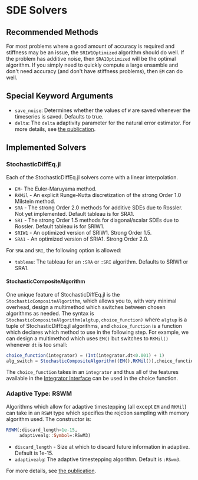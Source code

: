 # SDE Solvers

## Recommended Methods

For most problems where a good amount of accuracy is required and stiffness may
be an issue, the `SRIW1Optimized` algorithm should do well. If the problem
has additive noise, then `SRA1Optimized` will be the optimal algorithm. If
you simply need to quickly compute a large ensamble and don't need accuracy
(and don't have stiffness problems), then `EM` can do well.

## Special Keyword Arguments

* `save_noise`: Determines whether the values of `W` are saved whenever the timeseries
  is saved. Defaults to true.
* `delta`: The `delta` adaptivity parameter for the natural error estimator. For
  more details, see [the publication](http://chrisrackauckas.com/assets/Papers/ChrisRackauckas-AdaptiveSRK.pdf).

## Implemented Solvers

### StochasticDiffEq.jl

Each of the StochasticDiffEq.jl solvers come with a linear interpolation.

- `EM`- The Euler-Maruyama method.
- `RKMil` - An explicit Runge-Kutta discretization of the strong Order 1.0 Milstein method.
- `SRA` - The strong Order 2.0 methods for additive SDEs due to Rossler. Not yet implemented.
  Default tableau is for SRA1.
- `SRI` - The strong Order 1.5 methods for diagonal/scalar SDEs due to Rossler.
  Default tableau is for SRIW1.
- `SRIW1` - An optimized version of SRIW1. Strong Order 1.5.
- `SRA1` - An optimized version of SRIA1. Strong Order 2.0.

For `SRA` and `SRI`, the following option is allowed:

* `tableau`: The tableau for an `:SRA` or `:SRI` algorithm. Defaults to SRIW1 or SRA1.

#### StochasticCompositeAlgorithm

One unique feature of StochasticDiffEq.jl is the `StochasticCompositeAlgorithm`, which allows
you to, with very minimal overhead, design a multimethod which switches between
chosen algorithms as needed. The syntax is `StochasticCompositeAlgorithm(algtup,choice_function)`
where `algtup` is a tuple of StochasticDiffEq.jl algorithms, and `choice_function`
is a function which declares which method to use in the following step. For example,
we can design a multimethod which uses `EM()` but switches to `RKMil()` whenever
`dt` is too small:

```julia
choice_function(integrator) = (Int(integrator.dt<0.001) + 1)
alg_switch = StochasticCompositeAlgorithm((EM(),RKMil()),choice_function)
```

The `choice_function` takes in an `integrator` and thus all of the features
available in the [Integrator Interface](@ref)
can be used in the choice function.

### Adaptive Type: RSWM

Algorithms which allow for adaptive timestepping (all except `EM` and `RKMil`)
can take in an `RSWM` type which specifies the rejction sampling with memory
algorithm used. The constructor is:

```julia
RSWM(;discard_length=1e-15,
     adaptivealg::Symbol=:RSwM3)
```

* `discard_length` - Size at which to discard future information in adaptive. Default is 1e-15.
* `adaptivealg`: The adaptive timestepping algorithm. Default is `:RSwm3`.

For more details, see [the publication](http://chrisrackauckas.com/assets/Papers/ChrisRackauckas-AdaptiveSRK.pdf).

